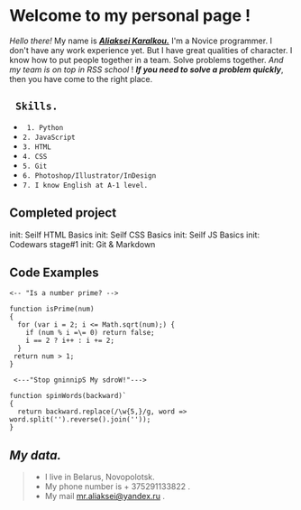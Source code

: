 # Welcome to my personal page !

_Hello there!_
My name is ***[Aliaksei Karalkou.](https://github.com/AlekKar/rsschool-cv/cv)***
I'm a Novice programmer. I don't have any work experience yet. But I have great qualities of character. I know how to put people together in a team. Solve problems together. _And my team is on top in RSS school_ !
**_If you need to solve a problem quickly_**, then you have come to the right place.

##  ` Skills.`

* ` 1. Python`
*  `2. JavaScript`
*   `3. HTML`
*   `4. CSS`
*    `5. Git`
* `6. Photoshop/Illustrator/InDesign`
* `7. I know English at A-1 level.`


##   Completed project

   init: Seilf HTML Basics
    init: Seilf CSS Basics
    init: Seilf JS Basics
    init: Codewars stage#1
    init: Git & Markdown

## Code Examples

    <-- "Is a number prime? -->
    
    function isPrime(num) 
    {
      for (var i = 2; i <= Math.sqrt(num);) {
        if (num % i =\= 0) return false;
        i == 2 ? i++ : i += 2;
      }
     return num > 1;
    }
    
     <---"Stop gninnipS My sdroW!"--->
    
    function spinWords(backward)` 
    {
      return backward.replace(/\w{5,}/g, word => word.split('').reverse().join(''));
    }

## *My data.*


 >* I live in Belarus, Novopolotsk. 
 >* My phone number is + 375291133822 . 
>* My mail mr.aliaksei@yandex.ru . 
